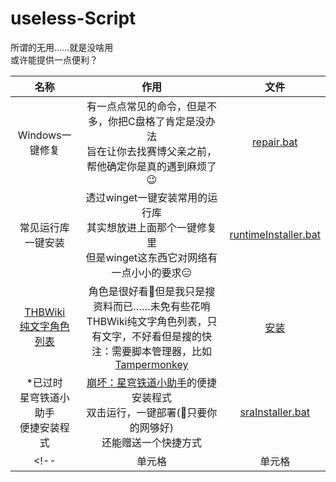 # useless-Script
所谓的无用……就是没啥用  
或许能提供一点便利？  

| 名称 | 作用 | 文件 |
| :----: | :----: | :----: |
| Windows一键修复 | 有一点点常见的命令，但是不多，你把C盘格了肯定是没办法<br>旨在让你去找赛博父亲之前，帮他确定你是真的遇到麻烦了😉 | [repair.bat](repair.bat) |
| 常见运行库一键安装 | 透过winget一键安装常用的运行库<br>其实想放进上面那个一键修复里<br>但是winget这东西它对网络有一点小小的要求😑 | [runtimeInstaller.bat](runtimeInstaller.bat) |
| [THBWiki<br>纯文字角色列表](https://github.com/abbaccadd0/THBWiki-Text-Character-List) | 角色是很好看🥰但是我只是搜资料而已……未免有些花哨<br>THBWiki纯文字角色列表，只有文字，不好看但是搜的快<br>注：需要脚本管理器，比如[Tampermonkey](https://www.tampermonkey.net/) | [安装](https://raw.githubusercontent.com/abbaccadd0/THBWiki-Text-Character-List/main/thbTextCharacterList.user.js) |
| *已过时<br>星穹铁道小助手<br>便捷安装程式 | [崩坏：星穹铁道小助手](https://github.com/Starry-Wind/StarRailAssistant)的便捷安装程式<br>双击运行，一键部署(🤔只要你的网够好)<br>还能赠送一个快捷方式 | [sraInstaller.bat](sraInstaller.bat) |
<!-- | 单元格 | 单元格 | 单元格 | -->
